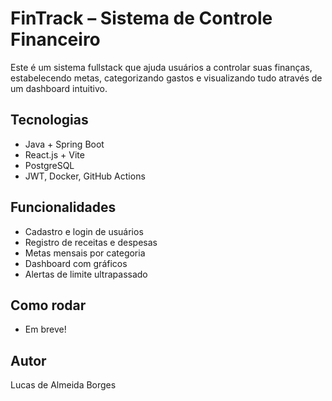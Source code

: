 # FinTrack – Sistema de Controle Financeiro

Este é um sistema fullstack que ajuda usuários a controlar suas finanças, estabelecendo metas, categorizando gastos e visualizando tudo através de um dashboard intuitivo.

## Tecnologias
- Java + Spring Boot
- React.js + Vite
- PostgreSQL
- JWT, Docker, GitHub Actions

## Funcionalidades
- Cadastro e login de usuários
- Registro de receitas e despesas
- Metas mensais por categoria
- Dashboard com gráficos
- Alertas de limite ultrapassado

## Como rodar
- Em breve!

## Autor
Lucas de Almeida Borges
